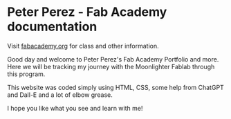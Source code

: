 # Peter Perez - Fab Academy documentation

Visit [fabacademy.org](https://fabacademy.org/) for class and other information.

Good day and welcome to Peter Perez's Fab Academy Portfolio and more. Here we will be tracking my journey with the Moonlighter Fablab through this program. 

This website was coded simply using HTML, CSS, some help from ChatGPT and Dall-E and a lot of elbow grease. 

I hope you like what you see and learn with me!
